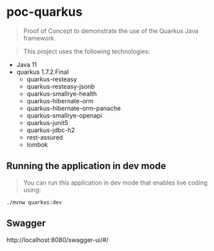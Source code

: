 # poc-quarkus

> Proof of Concept to demonstrate the use of the Quarkus Java framework.

> This project uses the following technologies:

- Java 11
- quarkus 1.7.2.Final
    - quarkus-resteasy
    - quarkus-resteasy-jsonb
    - quarkus-smallrye-health
    - quarkus-hibernate-orm
    - quarkus-hibernate-orm-panache
    - quarkus-smallrye-openapi
    - quarkus-junit5
    - quarkus-jdbc-h2
    - rest-assured
    - lombok

## Running the application in dev mode

> You can run this application in dev mode that enables live coding using:
```
./mvnw quarkus:dev
```

## Swagger
http://localhost:8080/swagger-ui/#/